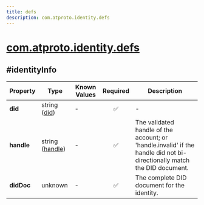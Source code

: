 ```yaml
---
title: defs
description: com.atproto.identity.defs
---
```


# [com.atproto.identity.defs](https://github.com/myConsciousness/atproto.dart/blob/main/lexicons/com/atproto/identity/defs.json)

## #identityInfo

| Property | Type | Known Values | Required | Description |
| --- | --- | --- | :---: | --- |
| **did** | string ([did](https://atproto.com/specs/did)) | - | ✅ | - |
| **handle** | string ([handle](https://atproto.com/specs/handle)) | - | ✅ | The validated handle of the account; or 'handle.invalid' if the handle did not bi-directionally match the DID document. |
| **didDoc** | unknown | - | ✅ | The complete DID document for the identity. |
